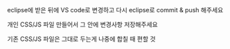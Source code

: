 eclipse에 받은 뒤에 VS code로 변경하고
다시 eclipse로 commit & push 해주세요


개인 CSS/JS 파일 만들어서 그 안에 변경사항 저장해주세요

기존 CSS/JS 파일은 그대로 두는게 나중에 합칠 때 편할 것 
